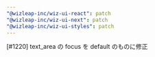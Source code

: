 ```yaml
---
"@wizleap-inc/wiz-ui-react": patch
"@wizleap-inc/wiz-ui-next": patch
"@wizleap-inc/wiz-ui-styles": patch
---
```


[#1220] text_area の focus を default のものに修正
